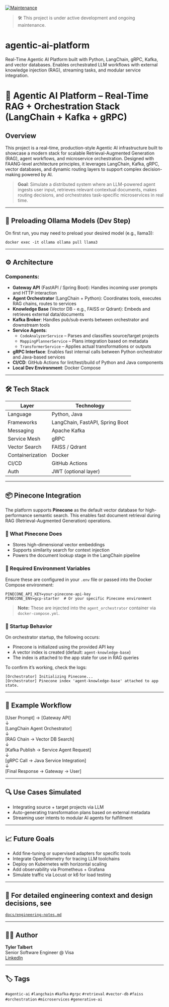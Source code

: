 [![Maintenance](https://img.shields.io/badge/maintained-yes-brightgreen.svg)](https://github.com/tyler-talbert/agentic-ai-platform)

> 🛠️ This project is under active development and ongoing maintenance.

# agentic-ai-platform
Real-Time Agentic AI Platform built with Python, LangChain, gRPC, Kafka, and vector databases. Enables orchestrated LLM workflows with external knowledge injection (RAG), streaming tasks, and modular service integration.

# 🧠 Agentic AI Platform – Real-Time RAG + Orchestration Stack (LangChain + Kafka + gRPC)

## Overview

This project is a real-time, production-style Agentic AI infrastructure built to showcase a modern stack for scalable Retrieval-Augmented Generation (RAG), agent workflows, and microservice orchestration. Designed with FAANG-level architecture principles, it leverages LangChain, Kafka, gRPC, vector databases, and dynamic routing layers to support complex decision-making powered by AI.

> **Goal**: Simulate a distributed system where an LLM-powered agent ingests user input, retrieves relevant contextual documents, makes routing decisions, and orchestrates task-specific microservices in real time.

---

## 🧠 Preloading Ollama Models (Dev Step)

On first run, you may need to preload your desired model (e.g., llama3):

```
docker exec -it ollama ollama pull llama3
```

---

## ⚙️ Architecture

### Components:

- **Gateway API** (FastAPI / Spring Boot): Handles incoming user prompts and HTTP interaction  
- **Agent Orchestrator** (LangChain + Python): Coordinates tools, executes RAG chains, routes to services  
- **Knowledge Base** (Vector DB - e.g., FAISS or Qdrant): Embeds and retrieves external data/documents  
- **Kafka Broker**: Handles pub/sub events between orchestrator and downstream tools  
- **Service Agents**:  
  - `CodeAnalyzerService` – Parses and classifies source/target projects  
  - `MappingPlannerService` – Plans integration based on metadata  
  - `TransformerService` – Applies actual transformations or outputs  
- **gRPC Interface**: Enables fast internal calls between Python orchestrator and Java-based services  
- **CI/CD**: GitHub Actions for lint/test/build of Python and Java components  
- **Local Dev Environment**: Docker Compose  

---

## 🛠️ Tech Stack

| Layer | Technology |
|------|------------|
| Language | Python, Java |
| Frameworks | LangChain, FastAPI, Spring Boot |
| Messaging | Apache Kafka |
| Service Mesh | gRPC |
| Vector Search | FAISS / Qdrant |
| Containerization | Docker |
| CI/CD | GitHub Actions |
| Auth | JWT (optional layer) |

---

## 📦 Pinecone Integration

The platform supports **Pinecone** as the default vector database for high-performance semantic search. This enables fast document retrieval during RAG (Retrieval-Augmented Generation) operations.

### 🧩 What Pinecone Does

- Stores high-dimensional vector embeddings  
- Supports similarity search for context injection  
- Powers the document lookup stage in the LangChain pipeline  

### 🔐 Required Environment Variables

Ensure these are configured in your `.env` file or passed into the Docker Compose environment:

```
PINECONE_API_KEY=your-pinecone-api-key
PINECONE_ENV=gcp-starter  # Or your specific Pinecone environment
```

> **Note:** These are injected into the `agent_orchestrator` container via `docker-compose.yml`.

### 🧪 Startup Behavior

On orchestrator startup, the following occurs:

- Pinecone is initialized using the provided API key  
- A vector index is created (default: `agent-knowledge-base`)  
- The index is attached to the app state for use in RAG queries  

To confirm it’s working, check the logs:

```
[Orchestrator] Initializing Pinecone...
[Orchestrator] Pinecone index 'agent-knowledge-base' attached to app state.
```

---

## 🚀 Example Workflow

[User Prompt] → [Gateway API]  
↓  
[LangChain Agent Orchestrator]  
↓  
[RAG Chain → Vector DB Search]  
↓  
[Kafka Publish → Service Agent Request]  
↓  
[gRPC Call → Java Service Integration]  
↓  
[Final Response → Gateway → User]

---

## 🔍 Use Cases Simulated

- Integrating source + target projects via LLM  
- Auto-generating transformation plans based on external metadata  
- Streaming user intents to modular AI agents for fulfillment  

---

## 📈 Future Goals

- Add fine-tuning or supervised adapters for specific tools  
- Integrate OpenTelemetry for tracing LLM toolchains  
- Deploy on Kubernetes with horizontal scaling  
- Add observability via Prometheus + Grafana  
- Simulate traffic via Locust or k6 for load testing  

---

## 📄 For detailed engineering context and design decisions, see  
[`docs/engineering-notes.md`](docs/engineering-notes.md)

---

## 👨‍💻 Author

**Tyler Talbert**  
Senior Software Engineer @ Visa  
[LinkedIn](https://www.linkedin.com/in/tylertal)

---

## 🏷️ Tags

`#agentic-ai` `#langchain` `#kafka` `#grpc` `#retrieval` `#vector-db` `#faiss` `#orchestration` `#microservices` `#generative-ai`
